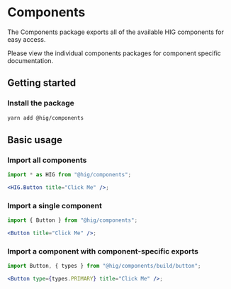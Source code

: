 # Components

The Components package exports all of the available HIG components for easy access.

Please view the individual components packages for component specific documentation.


## Getting started

### Install the package

```bash
yarn add @hig/components
```

## Basic usage

### Import all components

```jsx
import * as HIG from "@hig/components";

<HIG.Button title="Click Me" />;
```

### Import a single component

```jsx
import { Button } from "@hig/components";

<Button title="Click Me" />;
```

### Import a component with component-specific exports

```jsx
import Button, { types } from "@hig/components/build/button";

<Button type={types.PRIMARY} title="Click Me" />;
```
